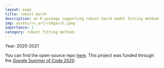 ```yaml
---
layout: page
title: robust Garch
description: an R package supporting robust Garch model fitting methods
img: assets/rs_art/robgarch.jpeg
importance: 1
category: robust fitting methods
---
```


Year: 2020-2021

You can find the open-source repo [here](https://github.com/EchoRLiu/robustGarch). This project was funded through the [Google Summer of Code 2020](https://summerofcode.withgoogle.com/archive/2020/projects/5815940211539968).